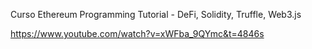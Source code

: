 Curso Ethereum Programming Tutorial - DeFi, Solidity, Truffle, Web3.js 

https://www.youtube.com/watch?v=xWFba_9QYmc&t=4846s
